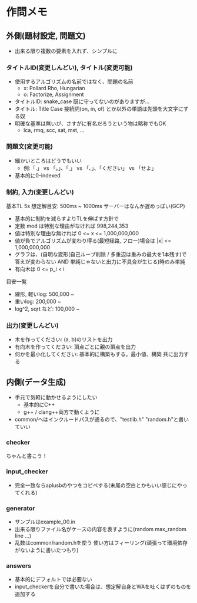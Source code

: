 # 作問メモ

## 外側(題材設定, 問題文)

- 出来る限り複数の要素を入れず、シンプルに

### タイトルID(変更しんどい), タイトル(変更可能)

- 使用するアルゴリズムの名前ではなく、問題の名前
  - x: Pollard Rho, Hungarian
  - o: Factorize, Assignment
- タイトルID: snake_case 既に守ってないのがありますが…
- タイトル: Title Case 接続詞(on, in, of) とか以外の単語は先頭を大文字にする奴
- 明確な基準は無いが、さすがに有名だろうという物は略称でもOK
  - lca, rmq, scc, sat, mst, ...

### 問題文(変更可能)

- 細かいところはどうでもいい
  - 例:「.」 vs 「。」、「,」 vs 「、」、「ください」 vs 「せよ」
- 基本的に0-indexed

### 制約, 入力(変更しんどい)

基本TL 5s 想定解目安: 500ms ~ 1000ms サーバーはなんか遅めっぽい(GCP)

- 基本的に制約を減らすよりTLを伸ばす方針で
- 定数 mod は特別な理由がなければ 998,244,353
- 値は特別な理由な無ければ 0 <= x <= 1,000,000,000
- 値が負でアルゴリズムが変わり得る(最短経路, フロー)場合は |x| <= 1,000,000,000
- グラフは、(自明な変形(自己ループ削除 / 多重辺は重みの最大を1本残す)で答えが変わらない AND 単純じゃないと出力に不具合が生じる)時のみ単純
- 有向木は 0 <= p_i < i

目安一覧

- 線形, 軽いlog: 500,000 ~
- 重いlog: 200,000 ~
- log^2,  sqrt など: 100,000 ~

### 出力(変更しんどい)

- 木を作ってください: (a, b)のリストを出力
- 有向木を作ってください: 頂点ごとに親の頂点を出力
- 何かを最小化してください: 基本的に構築もする。最小値、構築 共に出力する

## 内側(データ生成)

- 手元で気軽に動かせるようにしたい
  - 基本的にC++
  - g++ / clang++両方で動くように
- common/へはインクルードパスが通るので、"testlib.h" "random.h"と書いていい

### checker

ちゃんと書こう！

### input_checker

- 完全一致ならaplusbのやつをコピペする(末尾の空白とかもいい感じにやってくれる)

### generator

- サンプルはexample_00.in
- 出来る限りファイル名がケースの内容を表すように(random max_random line ...)
- 乱数はcommon/random.hを使う 使い方はフィーリング(頑張って環境依存がないように書いたつもり)

### answers

- 基本的にデフォルトでは必要ない
- input_checkerを自分で書いた場合は、想定解自身とWAを吐くはずのものを追加する
